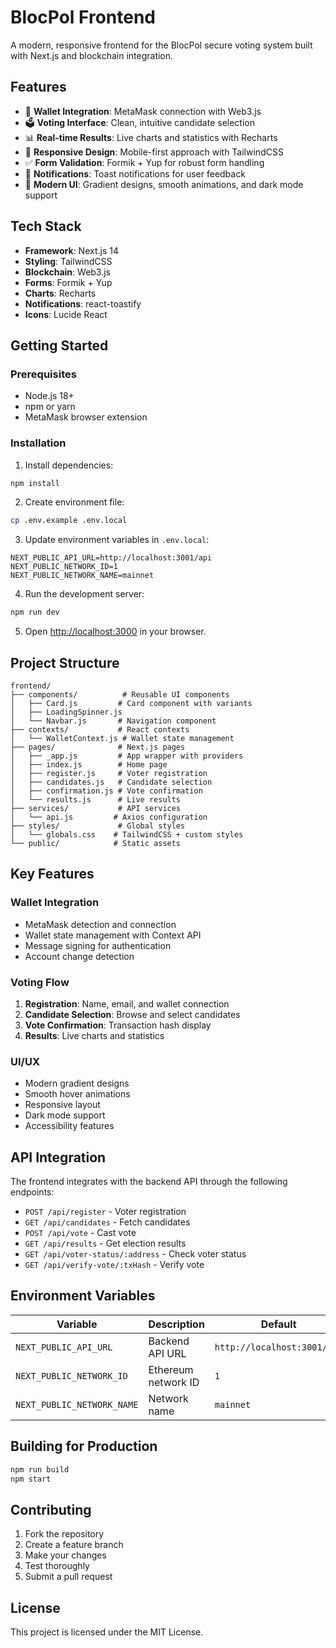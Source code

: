 # BlocPol Frontend

A modern, responsive frontend for the BlocPol secure voting system built with Next.js and blockchain integration.

## Features

- 🔐 **Wallet Integration**: MetaMask connection with Web3.js
- 🗳️ **Voting Interface**: Clean, intuitive candidate selection
- 📊 **Real-time Results**: Live charts and statistics with Recharts
- 📱 **Responsive Design**: Mobile-first approach with TailwindCSS
- ✅ **Form Validation**: Formik + Yup for robust form handling
- 🔔 **Notifications**: Toast notifications for user feedback
- 🎨 **Modern UI**: Gradient designs, smooth animations, and dark mode support

## Tech Stack

- **Framework**: Next.js 14
- **Styling**: TailwindCSS
- **Blockchain**: Web3.js
- **Forms**: Formik + Yup
- **Charts**: Recharts
- **Notifications**: react-toastify
- **Icons**: Lucide React

## Getting Started

### Prerequisites

- Node.js 18+ 
- npm or yarn
- MetaMask browser extension

### Installation

1. Install dependencies:
```bash
npm install
```

2. Create environment file:
```bash
cp .env.example .env.local
```

3. Update environment variables in `.env.local`:
```env
NEXT_PUBLIC_API_URL=http://localhost:3001/api
NEXT_PUBLIC_NETWORK_ID=1
NEXT_PUBLIC_NETWORK_NAME=mainnet
```

4. Run the development server:
```bash
npm run dev
```

5. Open [http://localhost:3000](http://localhost:3000) in your browser.

## Project Structure

```
frontend/
├── components/          # Reusable UI components
│   ├── Card.js         # Card component with variants
│   ├── LoadingSpinner.js
│   └── Navbar.js       # Navigation component
├── contexts/           # React contexts
│   └── WalletContext.js # Wallet state management
├── pages/              # Next.js pages
│   ├── _app.js         # App wrapper with providers
│   ├── index.js        # Home page
│   ├── register.js     # Voter registration
│   ├── candidates.js   # Candidate selection
│   ├── confirmation.js # Vote confirmation
│   └── results.js      # Live results
├── services/           # API services
│   └── api.js         # Axios configuration
├── styles/             # Global styles
│   └── globals.css    # TailwindCSS + custom styles
└── public/            # Static assets
```

## Key Features

### Wallet Integration
- MetaMask detection and connection
- Wallet state management with Context API
- Message signing for authentication
- Account change detection

### Voting Flow
1. **Registration**: Name, email, and wallet connection
2. **Candidate Selection**: Browse and select candidates
3. **Vote Confirmation**: Transaction hash display
4. **Results**: Live charts and statistics

### UI/UX
- Modern gradient designs
- Smooth hover animations
- Responsive layout
- Dark mode support
- Accessibility features

## API Integration

The frontend integrates with the backend API through the following endpoints:

- `POST /api/register` - Voter registration
- `GET /api/candidates` - Fetch candidates
- `POST /api/vote` - Cast vote
- `GET /api/results` - Get election results
- `GET /api/voter-status/:address` - Check voter status
- `GET /api/verify-vote/:txHash` - Verify vote

## Environment Variables

| Variable | Description | Default |
|----------|-------------|---------|
| `NEXT_PUBLIC_API_URL` | Backend API URL | `http://localhost:3001/api` |
| `NEXT_PUBLIC_NETWORK_ID` | Ethereum network ID | `1` |
| `NEXT_PUBLIC_NETWORK_NAME` | Network name | `mainnet` |

## Building for Production

```bash
npm run build
npm start
```

## Contributing

1. Fork the repository
2. Create a feature branch
3. Make your changes
4. Test thoroughly
5. Submit a pull request

## License

This project is licensed under the MIT License.
